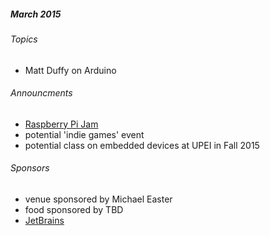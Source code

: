 
##### March 2015 

###### Topics
* Matt Duffy on Arduino 

###### Announcments 
* [Raspberry Pi Jam](https://www.eventbrite.ca/e/raspberrypi-jam-pei-tickets-15957876438)
* potential 'indie games' event
* potential class on embedded devices at UPEI in Fall 2015

###### Sponsors
* venue sponsored by Michael Easter
* food sponsored by TBD
* [JetBrains](http://jetbrains.com) 
 
